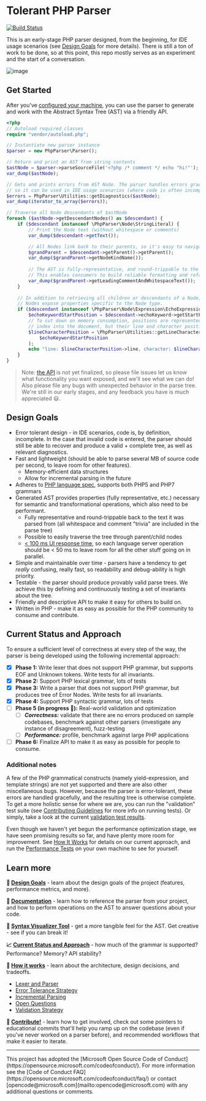 # Tolerant PHP Parser
[![Build Status](https://travis-ci.org/Microsoft/tolerant-php-parser.svg?branch=master)](https://travis-ci.org/Microsoft/tolerant-php-parser)

This is an early-stage PHP parser designed, from the beginning, for IDE usage scenarios (see [Design Goals](#design-goals) for more details). There is
still a ton of work to be done, so at this point, this repo mostly serves as 
an experiment and the start of a conversation.

![image](https://cloud.githubusercontent.com/assets/762848/19023070/4ab01c92-889a-11e6-9bb5-ec1a6816aba2.png)

## Get Started
After you've [configured your machine](docs/GettingStarted.md), you can use the parser to generate and work 
with the Abstract Syntax Tree (AST) via a friendly API.
```php
<?php
// Autoload required classes
require "vendor/autoload.php";

// Instantiate new parser instance
$parser = new PhpParser\Parser();

// Return and print an AST from string contents
$astNode = $parser->parseSourceFile('<?php /* comment */ echo "hi!"');
var_dump($astNode);

// Gets and prints errors from AST Node. The parser handles errors gracefully,
// so it can be used in IDE usage scenarios (where code is often incomplete).
$errors = PhpParser\Utilities::getDiagnostics($astNode);
var_dump(iterator_to_array($errors));

// Traverse all Node descendants of $astNode
foreach ($astNode->getDescendantNodes() as $descendant) {
    if ($descendant instanceof \PhpParser\Node\StringLiteral) {
        // Print the Node text (without whitespace or comments)
        var_dump($descendant->getText());

        // All Nodes link back to their parents, so it's easy to navigate the tree.
        $grandParent = $descendant->getParent()->getParent();
        var_dump($grandParent->getNodeKindName());
        
        // The AST is fully-representative, and round-trippable to the original source.
        // This enables consumers to build reliable formatting and refactoring tools.
        var_dump($grandParent->getLeadingCommentAndWhitespaceText());
    }
    
    // In addition to retrieving all children or descendants of a Node,
    // Nodes expose properties specific to the Node type.
    if ($descendant instanceof \PhpParser\Node\Expression\EchoExpression) {
        $echoKeywordStartPosition = $descendant->echoKeyword->getStartPosition();
        // To cut down on memory consumption, positions are represented as a single integer 
        // index into the document, but their line and character positions are easily retrieved.
        $lineCharacterPosition = \PhpParser\Utilities::getLineCharacterPositionFromPosition(
            $echoKeywordStartPosition
        );
        echo "line: $lineCharacterPosition->line, character: $lineCharacterPosition->character";
    }
}
```

> Note: [the API](docs/ApiDocumentation.md) is not yet finalized, so please file issues let us know what functionality you want exposed, 
and we'll see what we can do! Also please file any bugs with unexpected behavior in the parse tree. We're still
in our early stages, and any feedback you have is much appreciated :smiley:.

## Design Goals
* Error tolerant design - in IDE scenarios, code is, by definition, incomplete. In the case that invalid code is entered, the
parser should still be able to recover and produce a valid + complete tree, as well as relevant diagnostics. 
* Fast and lightweight (should be able to parse several MB of source code per second,
 to leave room for other features). 
  * Memory-efficient data structures
  * Allow for incremental parsing in the future
* Adheres to [PHP language spec](https://github.com/php/php-langspec),
supports both PHP5 and PHP7 grammars
* Generated AST provides properties (fully representative, etc.) necessary for semantic and transformational
operations, which also need to be performant.
  * Fully representative and round-trippable back to the text it was parsed from (all whitespace and comment "trivia" are included in the parse tree)
  * Possible to easily traverse the tree through parent/child nodes
  * [< 100 ms UI response time](https://www.computer.org/csdl/proceedings/afips/1968/5072/00/50720267.pdf),
so each language server operation should be < 50 ms to leave room for all the
 other stuff going on in parallel.
* Simple and maintainable over time - parsers have a tendency to get *really*
 confusing, really fast, so readability and debug-ability is high priority.
* Testable - the parser should produce provably valid parse trees. We achieve this by defining and continuously testing
 a set of invariants about the tree.
* Friendly and descriptive API to make it easy for others to build on. 
* Written in PHP - make it as easy as possible for the PHP community to consume and contribute.

## Current Status and Approach
To ensure a sufficient level of correctness at every step of the way, the
parser is being developed using the following incremental approach:

* [x] **Phase 1:** Write lexer that does not support PHP grammar, but supports EOF 
and Unknown tokens. Write tests for all invariants.
* [x] **Phase 2:** Support PHP lexical grammar, lots of tests
* [x] **Phase 3:** Write a parser that does not support PHP grammar, but produces tree of 
Error Nodes. Write tests for all invariants.
* [x] **Phase 4:** Support PHP syntactic grammar, lots of tests
* [ ] **Phase 5 (in progress :running:):** Real-world validation and optimization
  * [ ] _**Correctness:**_ validate that there are no errors produced on sample codebases, benchmark against other parsers (investigate any instance of disagreement), fuzz-testing
  * [ ] _**Performance:**_ profile, benchmark against large PHP applications
* [ ] **Phase 6:** Finalize API to make it as easy as possible for people to consume. 

### Additional notes
A few of the PHP grammatical constructs (namely yield-expression, and template strings)
are not yet supported and there are also other miscellaneous bugs. However, because the parser is error-tolerant,
these errors are handled gracefully, and the resulting tree is otherwise complete. To get a more holistic sense for
where we are, you can run the "validation" test suite (see [Contributing Guidelines](Contributing.md) for more info 
on running tests). Or simply, take a look at the current [validation test results](https://travis-ci.org/Microsoft/tolerant-php-parser).

Even though we haven't yet begun the performance optimization stage, we have seen promising results so far, 
and have plenty more room for improvement. See [How It Works](docs/HowItWorks.md) for details on our current 
approach, and run the [Performance Tests](Contributing.md#running-performance-tests) on your 
own machine to see for yourself.

## Learn more
**:dart: [Design Goals](#design-goals)** - learn about the design goals of the project (features, performance metrics, and more).

**:seedling: [Documentation](docs/GettingStarted.md#getting-started)** - learn how to reference the parser from your project, and how to perform
operations on the AST to answer questions about your code.

**:eyes: [Syntax Visualizer Tool](syntax-visualizer/client#php-parser-syntax-visualizer-tool)** - get a more tangible feel for the AST. Get creative - see if you can break it! 

**:chart_with_upwards_trend: [Current Status and Approach](#current-status-and-approach)** - how much of the grammar is supported? Performance? Memory? API stability?

**:wrench: [How it works](docs/HowItWorks.md)** - learn about the architecture, design decisions, and tradeoffs.
  * [Lexer and Parser](docs/HowItWorks.md#lexer)
  * [Error Tolerance Strategy](docs/HowItWorks.md#error-tokens)
  * [Incremental Parsing](docs/HowItWorks.md#incremental-parsing)
  * [Open Questions](docs/HowItWorks.md#open-questions)
  * [Validation Strategy](docs/HowItWorks.md#validation-strategy)

**:sparkling_heart: [Contribute!](Contributing.md)** - learn how to get involved, check out some pointers to educational commits that'll
help you ramp up on the codebase (even if you've never worked on a parser before), 
and recommended workflows that make it easier to iterate.

<hr>
This project has adopted the [Microsoft Open Source Code of Conduct](https://opensource.microsoft.com/codeofconduct/). 
For more information see the [Code of Conduct FAQ](https://opensource.microsoft.com/codeofconduct/faq/) or contact 
[opencode@microsoft.com](mailto:opencode@microsoft.com) with any additional questions or comments.
